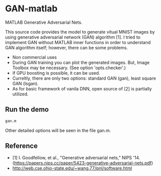 # GAN-matlab
MATLAB Generative Adversarial Nets.

This source code provides the model to generate vitual MNIST images by using generative adversarial network (GAN) algorithm [1]. I tried to implement GAN without MATLAB inner functions in order to understand GAN algorithm itself; however, there can be some problems.

* Non commercial uses
* During GAN training you can plot the generated images. But, Image Toolbox may be necessary. (See option 'opts.checker'.) 
* If GPU boosting is possible, it can be used.
* Curreltly, there are only two options: standard GAN (gan), least square GAN (lsgan).
* As for basic framework of vanila DNN, open source of [2] is partially utilized.

## Run the demo
```bash
gan.m
```

Other detailed options will be seen in the file gan.m.

## Reference
* [1] I. Goodfellow, et al., "Generative adversarial nets," NIPS '14.
(https://papers.nips.cc/paper/5423-generative-adversarial-nets.pdf)
* http://web.cse.ohio-state.edu/~wang.77/pnl/software.html
